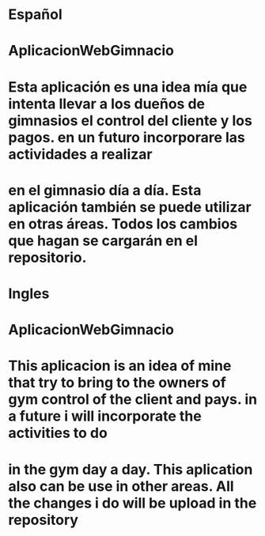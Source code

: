# Español
# AplicacionWebGimnacio
# Esta aplicación es una idea mía que intenta llevar a los dueños de gimnasios el control del cliente y los pagos. en un futuro incorporare las actividades a realizar
# en el gimnasio día a día. Esta aplicación también se puede utilizar en otras áreas. Todos los cambios que hagan se cargarán en el repositorio.


# Ingles 
# AplicacionWebGimnacio
# This aplicacion is an idea of mine that try to bring to the owners of gym control of the client and pays. in a future i will incorporate the activities to do
# in the gym day a day. This aplication also can be use in other areas. All the changes i do will be upload in the repository
